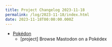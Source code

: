 ```yaml
---
title: Project Changelog 2023-11-18
permalink: /log/2023-11-18/index.html
date: 2023-11-18T00:00:00.000Z
---
```


- [Pokédon](https://pokedon.rknight.me) 
    - [project] Browse Mastodon on a Pokédex
